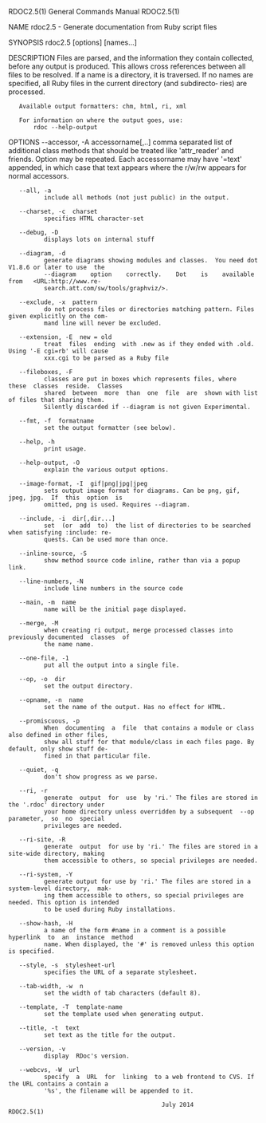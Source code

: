 RDOC2.5(1)                              General Commands Manual                             RDOC2.5(1)

NAME
       rdoc2.5 - Generate documentation from Ruby script files

SYNOPSIS
       rdoc2.5 [options]  [names...]

DESCRIPTION
       Files  are  parsed,  and the information they contain collected, before any output is produced.
       This allows cross references between all files to be resolved. If a name is a directory, it  is
       traversed.  If no names are specified, all Ruby files in the current directory (and subdirecto‐
       ries) are processed.

       Available output formatters: chm, html, ri, xml

       For information on where the output goes, use:
           rdoc --help-output

OPTIONS
       --accessor, -A  accessorname[,..]
              comma  separated  list  of  additional  class  methods  that  should  be  treated   like
              'attr_reader'  and  friends.  Option may be repeated. Each accessorname may have '=text'
              appended, in which case that text appears where the r/w/rw appears for normal accessors.

       --all, -a
              include all methods (not just public) in the output.

       --charset, -c  charset
              specifies HTML character-set

       --debug, -D
              displays lots on internal stuff

       --diagram, -d
              generate diagrams showing modules and classes.  You need dot V1.8.6 or later to use  the
              --diagram    option    correctly.    Dot    is    available   from   <URL:http://www.re‐
              search.att.com/sw/tools/graphviz/>.

       --exclude, -x  pattern
              do not process files or directories matching pattern. Files given explicitly on the com‐
              mand line will never be excluded.

       --extension, -E  new = old
              treat  files  ending  with .new as if they ended with .old. Using '-E cgi=rb' will cause
              xxx.cgi to be parsed as a Ruby file

       --fileboxes, -F
              classes are put in boxes which represents files, where  these  classes  reside.  Classes
              shared  between  more  than  one  file  are  shown with list of files that sharing them.
              Silently discarded if --diagram is not given Experimental.

       --fmt, -f  formatname
              set the output formatter (see below).

       --help, -h
              print usage.

       --help-output, -O
              explain the various output options.

       --image-format, -I  gif|png|jpg|jpeg
              sets output image format for diagrams. Can be png, gif, jpeg, jpg.  If  this  option  is
              omitted, png is used. Requires --diagram.

       --include, -i  dir[,dir...]
              set  (or  add  to)  the list of directories to be searched when satisfying :include: re‐
              quests. Can be used more than once.

       --inline-source, -S
              show method source code inline, rather than via a popup link.

       --line-numbers, -N
              include line numbers in the source code

       --main, -m  name
              name will be the initial page displayed.

       --merge, -M
              when creating ri output, merge processed classes into previously documented  classes  of
              the name name.

       --one-file, -1
              put all the output into a single file.

       --op, -o  dir
              set the output directory.

       --opname, -n  name
              set the name of the output. Has no effect for HTML.

       --promiscuous, -p
              When  documenting  a  file  that contains a module or class also defined in other files,
              show all stuff for that module/class in each files page. By default, only show stuff de‐
              fined in that particular file.

       --quiet, -q
              don't show progress as we parse.

       --ri, -r
              generate  output  for  use  by 'ri.' The files are stored in the '.rdoc' directory under
              your home directory unless overridden by a subsequent  --op  parameter,  so  no  special
              privileges are needed.

       --ri-site, -R
              generate  output  for use by 'ri.' The files are stored in a site-wide directory, making
              them accessible to others, so special privileges are needed.

       --ri-system, -Y
              generate output for use by 'ri.' The files are stored in a system-level directory,  mak‐
              ing them accessible to others, so special privileges are needed. This option is intended
              to be used during Ruby installations.

       --show-hash, -H
              a name of the form #name in a comment is a possible  hyperlink  to  an  instance  method
              name. When displayed, the '#' is removed unless this option is specified.

       --style, -s  stylesheet-url
              specifies the URL of a separate stylesheet.

       --tab-width, -w  n
              set the width of tab characters (default 8).

       --template, -T  template-name
              set the template used when generating output.

       --title, -t  text
              set text as the title for the output.

       --version, -v
              display  RDoc's version.

       --webcvs, -W  url
              specify  a  URL  for  linking  to a web frontend to CVS. If the URL contains a contain a
              '%s', the filename will be appended to it.

                                               July 2014                                    RDOC2.5(1)
